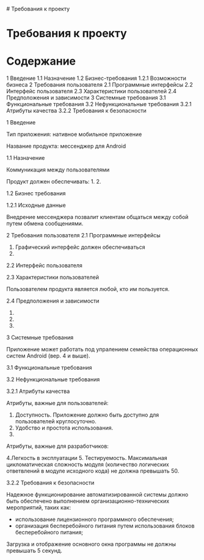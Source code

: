 ﻿
﻿# Требования к проекту

# Требования к проекту


# Содержание

1 Введение
  1.1 Назначение
  1.2 Бизнес-требования
    1.2.1 Возможности бизнеса
2 Требования пользователя
  2.1 Программные интерфейсы
  2.2 Интерфейс пользователя
  2.3 Характеристики пользователей
  2.4 Предположения и зависимости
3 Системные требования
  3.1 Функциональные требования
  3.2 Нефункциональные требования
    3.2.1 Атрибуты качества
    3.2.2 Требования к безопасности

1 Введение

Тип приложения: нативное мобильное приложение

Название продукта: мессенджер для Android

1.1 Назначение

Коммуникация между пользователями

Продукт должен обеспечивать:
1. 
2.

1.2 Бизнес требования

1.2.1 Исходные данные

Внедрение мессенджера позвалит клиентам общаться между собой путем обмена сообщениями.

2 Требования пользователя
2.1 Программные интерфейсы

1. Графический интерфейс должен обеспечиваться  
2. 

2.2 Интерфейс пользователя


2.3 Характеристики пользователей

Пользователем продукта является любой, кто им пользуется.

2.4 Предположения и зависимости

1. 
2. 
3. 

3 Системные требования

Приложение может работать под упралением семейства операционных систем Android (вер. 4 и выше).

3.1 Функциональные требования



3.2 Нефункциональные требования

3.2.1 Атрибуты качества

Атрибуты, важные для пользователей:
1. Доступность. Приложение должно быть доступно для пользователей круглосуточно.
2. Удобство и простота использования.
3. 

Атрибуты, важные для разработчиков:

4.Легкость в эксплуатации
5. Тестируемость. Максимальная цикломатическая сложность модуля (количество логических ответвлений в модуле исходного кода) не должна превышать 50.

3.2.2 Требования к безопасности

Надежное функционирование автоматизированной системы должно быть обеспечено выполнением организационно-технических мероприятий, таких как:

- использование лицензионного программного обеспечения;
- организация бесперебойного питания путем использования блоков бесперебойного питания;

Загрузка и отображение основного окна программы не должны превышать 5 секунд. 
